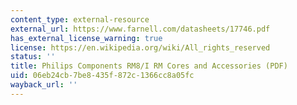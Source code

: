 ```yaml
---
content_type: external-resource
external_url: https://www.farnell.com/datasheets/17746.pdf
has_external_license_warning: true
license: https://en.wikipedia.org/wiki/All_rights_reserved
status: ''
title: Philips Components RM8/I RM Cores and Accessories (PDF)
uid: 06eb24cb-7be8-435f-872c-1366cc8a05fc
wayback_url: ''
---
```

